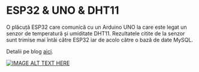 # ESP32 & UNO & DHT11
O plăcuță ESP32 care comunică cu un Arduino UNO la care este legat un senzor de temperatură și umiditate DHT11. Rezultatele citite de la senzor sunt trimise mai întâi către ESP32 iar de acolo către o bază de date MySQL.

Detalii pe blog [aici](https://andreidiaconescu.wordpress.com/2024/11/30/esp32-uno-dht11/).

[![IMAGE ALT TEXT HERE](https://img.youtube.com/vi/Wso64rk2sS4/0.jpg)](https://www.youtube.com/watch?v=Wso64rk2sS4)